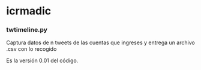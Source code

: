 # icrmadic

<h3>twtimeline.py</h3>
<p>Captura datos de n tweets de las cuentas que ingreses y entrega un archivo .csv con lo recogido</p>
<p>Es la versión 0.01 del código.</p>
